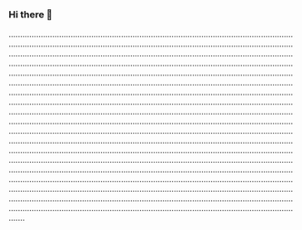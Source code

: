### Hi there 👋

...........................................................................................................................................................................................................................................................................................................................................................................................................................................................................................................................................................................................................................................................................................................................................................................................................................................................................................................................................................................................................................................................................................................................................................................................................................................................................................................................................................................................................................................................................................................................................................................................................................................................................................................................................................................................................................................................................................................................................................................................................................................................................................................................................................................................................................................................................................................................................................................................................................................................